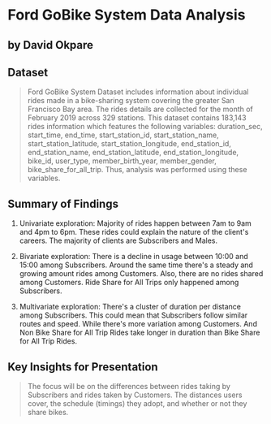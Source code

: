 # Ford GoBike System Data Analysis
## by David Okpare


## Dataset

> Ford GoBike System Dataset includes information about individual rides made in a bike-sharing system covering the greater San Francisco Bay area. The rides details are collected for the month of February 2019 across 329 stations. This dataset contains 183,143 rides information which features the following variables: duration_sec, start_time, end_time, start_station_id, start_station_name, start_station_latitude, start_station_longitude, end_station_id, end_station_name, end_station_latitude, end_station_longitude, bike_id, user_type, member_birth_year, member_gender, bike_share_for_all_trip. Thus, analysis was performed using these variables.


## Summary of Findings

1. Univariate exploration: Majority of rides happen between 7am to 9am and 4pm to 6pm. These rides could explain the nature of the client's careers. The majority of clients are Subscribers and Males. 

2. Bivariate exploration: There is a decline in usage between 10:00 and 15:00 among Subscribers. Around the same time there's a steady and growing amount rides among Customers. Also, there are no rides shared among Customers. Ride Share for All Trips only happened among Subscribers.

3. Multivariate exploration: There's a cluster of duration per distance among Subscribers. This could mean that Subscribers follow similar routes and speed. While there's more variation among Customers. And Non Bike Share for All Trip Rides take longer in duration than Bike Share for All Trip Rides.


## Key Insights for Presentation

> The focus will be on the differences between rides taking by Subscribers and rides taken by Customers. The distances users cover, the schedule (timings) they adopt, and whether or not they share bikes.